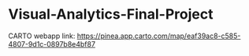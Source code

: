 # Visual-Analytics-Final-Project

CARTO webapp link: https://pinea.app.carto.com/map/eaf39ac8-c585-4807-9d1c-0897b8e4bf87